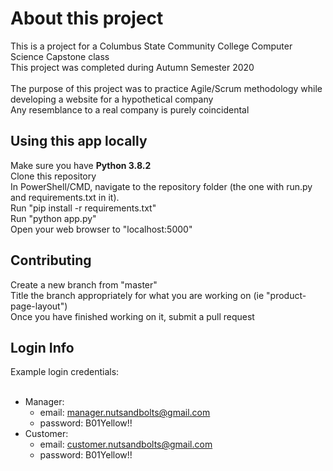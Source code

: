 # About this project
This is a project for a Columbus State Community College Computer Science Capstone class<br />
This project was completed during Autumn Semester 2020<br />
<br />
The purpose of this project was to practice Agile/Scrum methodology while developing a website for a hypothetical company<br />
Any resemblance to a real company is purely coincidental


## Using this app locally

Make sure you have **Python 3.8.2**<br />
Clone this repository<br />
In PowerShell/CMD, navigate to the repository folder (the one with run.py and requirements.txt in it).<br />
Run "pip install -r requirements.txt"<br />
Run "python app.py"<br />
Open your web browser to "localhost:5000"<br />


## Contributing
 
 Create a new branch from "master"<br />
 Title the branch appropriately for what you are working on (ie "product-page-layout")<br />
 Once you have finished working on it, submit a pull request<br />
 

## Login Info

Example login credentials:<br />
<br />
- Manager:
  - email: manager.nutsandbolts@gmail.com
  - password: B01Yellow!!
- Customer:
  - email: customer.nutsandbolts@gmail.com
  - password: B01Yellow!!


